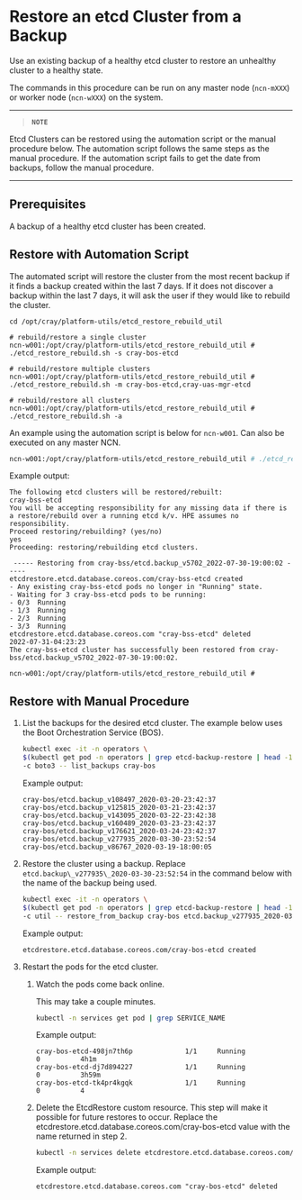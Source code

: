 # Restore an etcd Cluster from a Backup

Use an existing backup of a healthy etcd cluster to restore an unhealthy cluster to a healthy state.

The commands in this procedure can be run on any master node \(`ncn-mXXX`\) or worker node \(`ncn-wXXX`\) on the system.

---
> **`NOTE`**

Etcd Clusters can be restored using the automation script or the manual procedure below. The automation script follows the same steps as the manual procedure.
If the automation script fails to get the date from backups, follow the manual procedure.

---

## Prerequisites

A backup of a healthy etcd cluster has been created.

## Restore with Automation Script

The automated script will restore the cluster from the most recent backup if it finds a backup created within the last 7 days.
If it does not discover a backup within the last 7 days, it will ask the user if they would like to rebuild the cluster.

```text
cd /opt/cray/platform-utils/etcd_restore_rebuild_util

# rebuild/restore a single cluster
ncn-w001:/opt/cray/platform-utils/etcd_restore_rebuild_util # ./etcd_restore_rebuild.sh -s cray-bos-etcd

# rebuild/restore multiple clusters
ncn-w001:/opt/cray/platform-utils/etcd_restore_rebuild_util # ./etcd_restore_rebuild.sh -m cray-bos-etcd,cray-uas-mgr-etcd

# rebuild/restore all clusters
ncn-w001:/opt/cray/platform-utils/etcd_restore_rebuild_util # ./etcd_restore_rebuild.sh -a
```

An example using the automation script is below for `ncn-w001`. Can also
be executed on any master NCN.

```bash
ncn-w001:/opt/cray/platform-utils/etcd_restore_rebuild_util # ./etcd_restore_rebuild.sh -s cray-bss-etcd
```

Example output:

```text
The following etcd clusters will be restored/rebuilt:
cray-bss-etcd
You will be accepting responsibility for any missing data if there is a restore/rebuild over a running etcd k/v. HPE assumes no responsibility.
Proceed restoring/rebuilding? (yes/no)
yes
Proceeding: restoring/rebuilding etcd clusters.

 ----- Restoring from cray-bss/etcd.backup_v5702_2022-07-30-19:00:02 -----
etcdrestore.etcd.database.coreos.com/cray-bss-etcd created
- Any existing cray-bss-etcd pods no longer in "Running" state.
- Waiting for 3 cray-bss-etcd pods to be running:
- 0/3  Running
- 1/3  Running
- 2/3  Running
- 3/3  Running
etcdrestore.etcd.database.coreos.com "cray-bss-etcd" deleted
2022-07-31-04:23:23
The cray-bss-etcd cluster has successfully been restored from cray-bss/etcd.backup_v5702_2022-07-30-19:00:02.

ncn-w001:/opt/cray/platform-utils/etcd_restore_rebuild_util #
```

## Restore with Manual Procedure

1.  List the backups for the desired etcd cluster.
    The example below uses the Boot Orchestration Service \(BOS\).

    ```bash
    kubectl exec -it -n operators \
    $(kubectl get pod -n operators | grep etcd-backup-restore | head -1 | awk '{print $1}') \
    -c boto3 -- list_backups cray-bos
    ```

    Example output:

    ```text
    cray-bos/etcd.backup_v108497_2020-03-20-23:42:37
    cray-bos/etcd.backup_v125815_2020-03-21-23:42:37
    cray-bos/etcd.backup_v143095_2020-03-22-23:42:38
    cray-bos/etcd.backup_v160489_2020-03-23-23:42:37
    cray-bos/etcd.backup_v176621_2020-03-24-23:42:37
    cray-bos/etcd.backup_v277935_2020-03-30-23:52:54
    cray-bos/etcd.backup_v86767_2020-03-19-18:00:05
    ```

2.  Restore the cluster using a backup.
    Replace `etcd.backup\_v277935\_2020-03-30-23:52:54` in the command below with the name of the backup being used.

    ```bash
    kubectl exec -it -n operators \
    $(kubectl get pod -n operators | grep etcd-backup-restore | head -1 | awk '{print $1}') \
    -c util -- restore_from_backup cray-bos etcd.backup_v277935_2020-03-30-23:52:54
    ```

    Example output:

    ```text
    etcdrestore.etcd.database.coreos.com/cray-bos-etcd created
    ```

3.  Restart the pods for the etcd cluster.
    1.  Watch the pods come back online.

        This may take a couple minutes.

        ```bash
        kubectl -n services get pod | grep SERVICE_NAME
        ```

        Example output:
        
        ```text
        cray-bos-etcd-498jn7th6p             1/1     Running              0          4h1m
        cray-bos-etcd-dj7d894227             1/1     Running              0          3h59m
        cray-bos-etcd-tk4pr4kgqk             1/1     Running              0          4
        ```

    2.  Delete the EtcdRestore custom resource.
        This step will make it possible for future restores to occur. Replace the etcdrestore.etcd.database.coreos.com/cray-bos-etcd value with the name returned in step 2.

        ```bash
        kubectl -n services delete etcdrestore.etcd.database.coreos.com/cray-bos-etcd
        ```

        Example output:

        ```text
        etcdrestore.etcd.database.coreos.com "cray-bos-etcd" deleted
        ```
